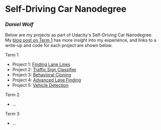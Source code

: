 # Self-Driving Car Nanodegree

### *Daniel Wolf*

Below are my projects as part of Udacity's Self-Driving Car Nanodegree. 
My [blog post on Term 1](https://medium.com/@dwolfATL/note-to-my-past-self-pro-tips-for-term-1-of-the-udacity-self-driving-car-nanodegree-76d6a3f2467e) 
has more insight into my experience, and links
to a write-up and code for each project are shown below.

Term 1

* Project 1: [Finding Lane Lines](https://github.com/dwolfATL/Self-Driving-Car/tree/master/Term1-P1-Finding_Lane_Lines)
* Project 2: [Traffic Sign Classifier](https://github.com/dwolfATL/Self-Driving-Car/tree/master/Term1-P2-Traffic_Sign_Classification)
* Project 3: [Behavioral Cloning](https://github.com/dwolfATL/Self-Driving-Car/tree/master/Term1-P3-Behavioral_Cloning)
* Project 4: [Advanced Lane Finding](https://github.com/dwolfATL/Self-Driving-Car/tree/master/Term1-P4-Advanced_Lane_Finding)
* Project 5: [Vehicle Detection](https://github.com/dwolfATL/Self-Driving-Car/tree/master/Term1-P5-Vehicle_Detection)

Term 2

* ...

Term 3

* ...


